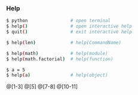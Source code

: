 ### Help
    
```Bash
$ python                # open terminal 
$ help()                # open interactive help
$ quit()                # exit interactive help

$ help(len)             # help(CommandName)

$ help(math)            # help(module)
$ help(math.factorial)  # help(function)

$ a = 5
$ help(a)               # help(object)
```

@[1-3] 
@[5] 
@[7-8]
@[10-11]
